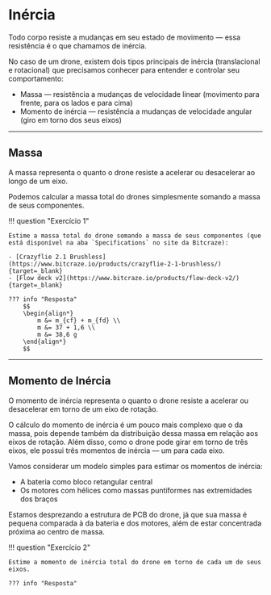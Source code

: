 # Inércia

Todo corpo resiste a mudanças em seu estado de movimento — essa resistência é o que chamamos de inércia.

No caso de um drone, existem dois tipos principais de inércia (translacional e rotacional) que precisamos conhecer para entender e controlar seu comportamento:

- Massa — resistência a mudanças de velocidade linear (movimento para frente, para os lados e para cima)
- Momento de inércia — resistência a mudanças de velocidade angular (giro em torno dos seus eixos)

---

## Massa

A massa representa o quanto o drone resiste a acelerar ou desacelerar ao longo de um eixo.

Podemos calcular a massa total do drones simplesmente somando a massa de seus componentes.

!!! question "Exercício 1"

    Estime a massa total do drone somando a massa de seus componentes (que está disponível na aba `Specifications` no site da Bitcraze):
    
    - [Crazyflie 2.1 Brushless](https://www.bitcraze.io/products/crazyflie-2-1-brushless/){target=_blank}
    - [Flow deck v2](https://www.bitcraze.io/products/flow-deck-v2/){target=_blank}
            
    ??? info "Resposta"
        $$
        \begin{align*}
            m &= m_{cf} + m_{fd} \\
            m &= 37 + 1,6 \\
            m &= 38,6 g
        \end{align*}
        $$

---

## Momento de Inércia

O momento de inércia representa o quanto o drone resiste a acelerar ou desacelerar em torno de um eixo de rotação.

O cálculo do momento de inércia é um pouco mais complexo que o da massa, pois depende também da distribuição dessa massa em relação aos eixos de rotação. Além disso, como o drone pode girar em torno de três eixos, ele possui três momentos de inércia — um para cada eixo.

Vamos considerar um modelo simples para estimar os momentos de inércia:

- A bateria como bloco retangular central
- Os motores com hélices como massas puntiformes nas extremidades dos braços

Estamos desprezando a estrutura de PCB do drone, já que sua massa é pequena comparada à da bateria e dos motores, além de estar concentrada próxima ao centro de massa.

!!! question "Exercício 2"

    Estime a momento de inércia total do drone em torno de cada um de seus eixos.
            
    ??? info "Resposta"


​